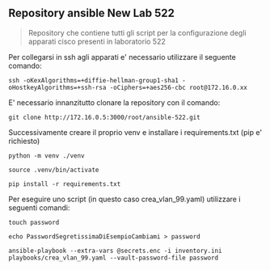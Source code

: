 ## Repository ansible New Lab 522

> Repository che contiene tutti gli script per la configurazione degli apparati cisco presenti in laboratorio 522


Per collegarsi in ssh agli apparati e' necessario utilizzare il seguente comando:

```console
ssh -oKexAlgorithms=+diffie-hellman-group1-sha1 -oHostkeyAlgorithms=+ssh-rsa -oCiphers=+aes256-cbc root@172.16.0.xx
```

E' necessario innanzitutto clonare la repository con il comando:

```console
git clone http://172.16.0.5:3000/root/ansible-522.git
```

Successivamente creare il proprio venv e installare i requirements.txt (pip e' richiesto)

```console
python -m venv ./venv
```

```console
source .venv/bin/activate
```

```console
pip install -r requirements.txt
```

Per eseguire uno script (in questo caso crea_vlan_99.yaml) utilizzare i seguenti comandi:

```console
touch password
```

```console
echo PasswordSegretissimaDiEsempioCambiami > password
```

```console
ansible-playbook --extra-vars @secrets.enc -i inventory.ini playbooks/crea_vlan_99.yaml --vault-password-file password
```
